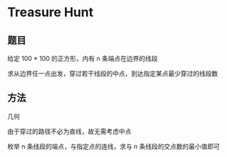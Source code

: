 # Treasure Hunt

## 题目

给定 100 * 100 的正方形，内有 n 条端点在边界的线段

求从边界任一点出发，穿过若干线段的中点，到达指定某点最少穿过的线段数


## 方法

几何

由于穿过的路径不必为直线，故无需考虑中点

枚举 n 条线段的端点，与指定点的连线，求与 n 条线段的交点数的最小值即可
